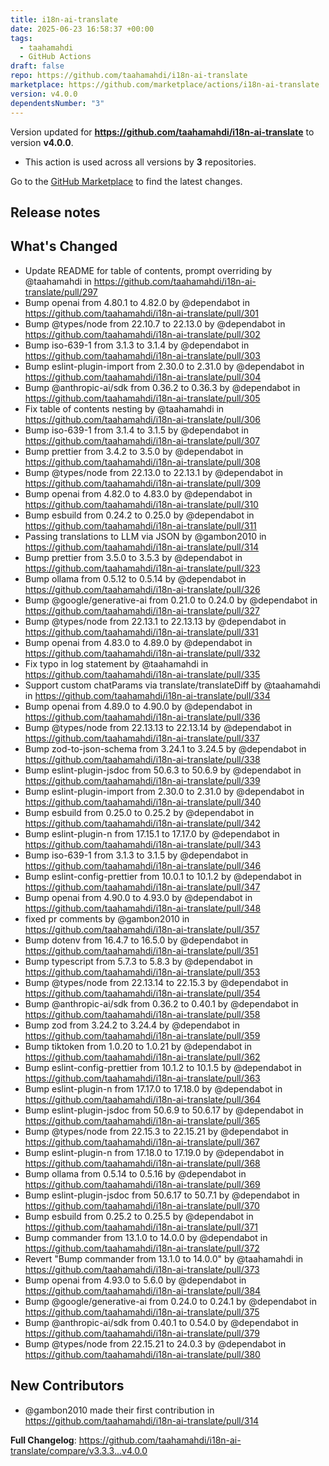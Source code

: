 ```yaml
---
title: i18n-ai-translate
date: 2025-06-23 16:58:37 +00:00
tags:
  - taahamahdi
  - GitHub Actions
draft: false
repo: https://github.com/taahamahdi/i18n-ai-translate
marketplace: https://github.com/marketplace/actions/i18n-ai-translate
version: v4.0.0
dependentsNumber: "3"
---
```



Version updated for **https://github.com/taahamahdi/i18n-ai-translate** to version **v4.0.0**.
- This action is used across all versions by **3** repositories.

Go to the [GitHub Marketplace](https://github.com/marketplace/actions/i18n-ai-translate) to find the latest changes.

## Release notes

## What's Changed
* Update README for table of contents, prompt overriding by @taahamahdi in https://github.com/taahamahdi/i18n-ai-translate/pull/297
* Bump openai from 4.80.1 to 4.82.0 by @dependabot in https://github.com/taahamahdi/i18n-ai-translate/pull/301
* Bump @types/node from 22.10.7 to 22.13.0 by @dependabot in https://github.com/taahamahdi/i18n-ai-translate/pull/302
* Bump iso-639-1 from 3.1.3 to 3.1.4 by @dependabot in https://github.com/taahamahdi/i18n-ai-translate/pull/303
* Bump eslint-plugin-import from 2.30.0 to 2.31.0 by @dependabot in https://github.com/taahamahdi/i18n-ai-translate/pull/304
* Bump @anthropic-ai/sdk from 0.36.2 to 0.36.3 by @dependabot in https://github.com/taahamahdi/i18n-ai-translate/pull/305
* Fix table of contents nesting by @taahamahdi in https://github.com/taahamahdi/i18n-ai-translate/pull/306
* Bump iso-639-1 from 3.1.4 to 3.1.5 by @dependabot in https://github.com/taahamahdi/i18n-ai-translate/pull/307
* Bump prettier from 3.4.2 to 3.5.0 by @dependabot in https://github.com/taahamahdi/i18n-ai-translate/pull/308
* Bump @types/node from 22.13.0 to 22.13.1 by @dependabot in https://github.com/taahamahdi/i18n-ai-translate/pull/309
* Bump openai from 4.82.0 to 4.83.0 by @dependabot in https://github.com/taahamahdi/i18n-ai-translate/pull/310
* Bump esbuild from 0.24.2 to 0.25.0 by @dependabot in https://github.com/taahamahdi/i18n-ai-translate/pull/311
* Passing translations to LLM via JSON by @gambon2010 in https://github.com/taahamahdi/i18n-ai-translate/pull/314
* Bump prettier from 3.5.0 to 3.5.3 by @dependabot in https://github.com/taahamahdi/i18n-ai-translate/pull/323
* Bump ollama from 0.5.12 to 0.5.14 by @dependabot in https://github.com/taahamahdi/i18n-ai-translate/pull/326
* Bump @google/generative-ai from 0.21.0 to 0.24.0 by @dependabot in https://github.com/taahamahdi/i18n-ai-translate/pull/327
* Bump @types/node from 22.13.1 to 22.13.13 by @dependabot in https://github.com/taahamahdi/i18n-ai-translate/pull/331
* Bump openai from 4.83.0 to 4.89.0 by @dependabot in https://github.com/taahamahdi/i18n-ai-translate/pull/332
* Fix typo in log statement by @taahamahdi in https://github.com/taahamahdi/i18n-ai-translate/pull/335
* Support custom chatParams via translate/translateDiff by @taahamahdi in https://github.com/taahamahdi/i18n-ai-translate/pull/334
* Bump openai from 4.89.0 to 4.90.0 by @dependabot in https://github.com/taahamahdi/i18n-ai-translate/pull/336
* Bump @types/node from 22.13.13 to 22.13.14 by @dependabot in https://github.com/taahamahdi/i18n-ai-translate/pull/337
* Bump zod-to-json-schema from 3.24.1 to 3.24.5 by @dependabot in https://github.com/taahamahdi/i18n-ai-translate/pull/338
* Bump eslint-plugin-jsdoc from 50.6.3 to 50.6.9 by @dependabot in https://github.com/taahamahdi/i18n-ai-translate/pull/339
* Bump eslint-plugin-import from 2.30.0 to 2.31.0 by @dependabot in https://github.com/taahamahdi/i18n-ai-translate/pull/340
* Bump esbuild from 0.25.0 to 0.25.2 by @dependabot in https://github.com/taahamahdi/i18n-ai-translate/pull/342
* Bump eslint-plugin-n from 17.15.1 to 17.17.0 by @dependabot in https://github.com/taahamahdi/i18n-ai-translate/pull/343
* Bump iso-639-1 from 3.1.3 to 3.1.5 by @dependabot in https://github.com/taahamahdi/i18n-ai-translate/pull/346
* Bump eslint-config-prettier from 10.0.1 to 10.1.2 by @dependabot in https://github.com/taahamahdi/i18n-ai-translate/pull/347
* Bump openai from 4.90.0 to 4.93.0 by @dependabot in https://github.com/taahamahdi/i18n-ai-translate/pull/348
* fixed pr comments by @gambon2010 in https://github.com/taahamahdi/i18n-ai-translate/pull/357
* Bump dotenv from 16.4.7 to 16.5.0 by @dependabot in https://github.com/taahamahdi/i18n-ai-translate/pull/351
* Bump typescript from 5.7.3 to 5.8.3 by @dependabot in https://github.com/taahamahdi/i18n-ai-translate/pull/353
* Bump @types/node from 22.13.14 to 22.15.3 by @dependabot in https://github.com/taahamahdi/i18n-ai-translate/pull/354
* Bump @anthropic-ai/sdk from 0.36.2 to 0.40.1 by @dependabot in https://github.com/taahamahdi/i18n-ai-translate/pull/358
* Bump zod from 3.24.2 to 3.24.4 by @dependabot in https://github.com/taahamahdi/i18n-ai-translate/pull/359
* Bump tiktoken from 1.0.20 to 1.0.21 by @dependabot in https://github.com/taahamahdi/i18n-ai-translate/pull/362
* Bump eslint-config-prettier from 10.1.2 to 10.1.5 by @dependabot in https://github.com/taahamahdi/i18n-ai-translate/pull/363
* Bump eslint-plugin-n from 17.17.0 to 17.18.0 by @dependabot in https://github.com/taahamahdi/i18n-ai-translate/pull/364
* Bump eslint-plugin-jsdoc from 50.6.9 to 50.6.17 by @dependabot in https://github.com/taahamahdi/i18n-ai-translate/pull/365
* Bump @types/node from 22.15.3 to 22.15.21 by @dependabot in https://github.com/taahamahdi/i18n-ai-translate/pull/367
* Bump eslint-plugin-n from 17.18.0 to 17.19.0 by @dependabot in https://github.com/taahamahdi/i18n-ai-translate/pull/368
* Bump ollama from 0.5.14 to 0.5.16 by @dependabot in https://github.com/taahamahdi/i18n-ai-translate/pull/369
* Bump eslint-plugin-jsdoc from 50.6.17 to 50.7.1 by @dependabot in https://github.com/taahamahdi/i18n-ai-translate/pull/370
* Bump esbuild from 0.25.2 to 0.25.5 by @dependabot in https://github.com/taahamahdi/i18n-ai-translate/pull/371
* Bump commander from 13.1.0 to 14.0.0 by @dependabot in https://github.com/taahamahdi/i18n-ai-translate/pull/372
* Revert "Bump commander from 13.1.0 to 14.0.0" by @taahamahdi in https://github.com/taahamahdi/i18n-ai-translate/pull/373
* Bump openai from 4.93.0 to 5.6.0 by @dependabot in https://github.com/taahamahdi/i18n-ai-translate/pull/384
* Bump @google/generative-ai from 0.24.0 to 0.24.1 by @dependabot in https://github.com/taahamahdi/i18n-ai-translate/pull/375
* Bump @anthropic-ai/sdk from 0.40.1 to 0.54.0 by @dependabot in https://github.com/taahamahdi/i18n-ai-translate/pull/379
* Bump @types/node from 22.15.21 to 24.0.3 by @dependabot in https://github.com/taahamahdi/i18n-ai-translate/pull/380

## New Contributors
* @gambon2010 made their first contribution in https://github.com/taahamahdi/i18n-ai-translate/pull/314

**Full Changelog**: https://github.com/taahamahdi/i18n-ai-translate/compare/v3.3.3...v4.0.0
